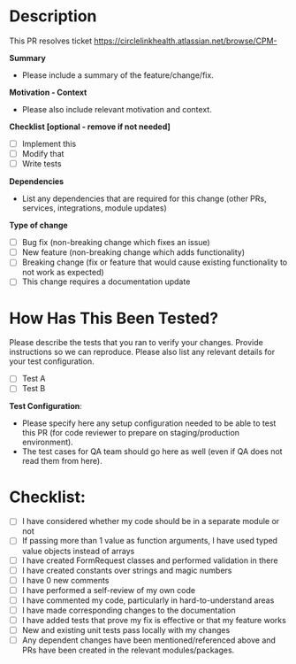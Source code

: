 # Description

This PR resolves ticket https://circlelinkhealth.atlassian.net/browse/CPM-

**Summary**
- Please include a summary of the feature/change/fix.

**Motivation - Context**
- Please also include relevant motivation and context.

**Checklist [optional - remove if not needed]**
- [ ] Implement this
- [ ] Modify that
- [ ] Write tests

**Dependencies**
- List any dependencies that are required for this change (other PRs, services, integrations, module updates) 

**Type of change**

- [ ] Bug fix (non-breaking change which fixes an issue)
- [ ] New feature (non-breaking change which adds functionality)
- [ ] Breaking change (fix or feature that would cause existing functionality to not work as expected)
- [ ] This change requires a documentation update

# How Has This Been Tested?

Please describe the tests that you ran to verify your changes. Provide instructions so we can reproduce. Please also list any relevant details for your test configuration.

- [ ] Test A
- [ ] Test B

**Test Configuration**:
- Please specify here any setup configuration needed to be able to test this PR (for code reviewer to prepare on staging/production environment).
- The test cases for QA team should go here as well (even if QA does not read them from here).

# Checklist:

- [ ] I have considered whether my code should be in a separate module or not
- [ ] If passing more than 1 value as function arguments, I have used typed value objects instead of arrays
- [ ] I have created FormRequest classes and performed validation in there
- [ ] I have created constants over strings and magic numbers
- [ ] I have 0 new comments
- [ ] I have performed a self-review of my own code
- [ ] I have commented my code, particularly in hard-to-understand areas
- [ ] I have made corresponding changes to the documentation
- [ ] I have added tests that prove my fix is effective or that my feature works
- [ ] New and existing unit tests pass locally with my changes
- [ ] Any dependent changes have been mentioned/referenced above and PRs have been created in the relevant modules/packages.
